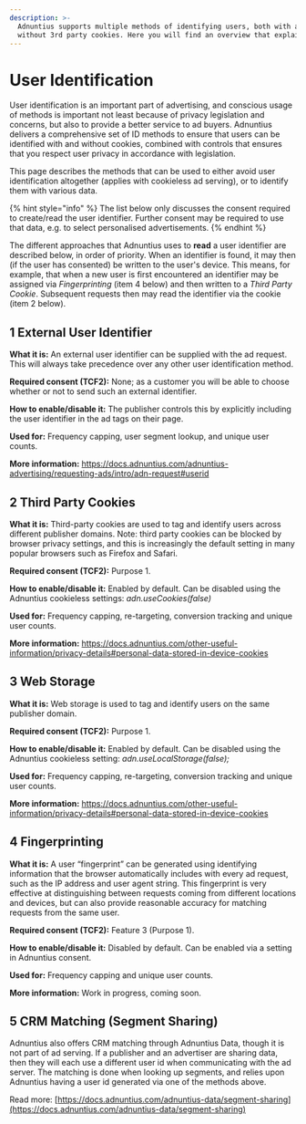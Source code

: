```yaml
---
description: >-
  Adnuntius supports multiple methods of identifying users, both with and
  without 3rd party cookies. Here you will find an overview that explains how.
---
```


# User Identification

User identification is an important part of advertising, and conscious usage of methods is important not least because of privacy legislation and concerns, but also to provide a better service to ad buyers. Adnuntius delivers a comprehensive set of ID methods to ensure that users can be identified with and without cookies, combined with controls that ensures that you respect user privacy in accordance with legislation.&#x20;

This page describes the methods that can be used to either avoid user identification altogether (applies with cookieless ad serving), or to identify them with various data.

{% hint style="info" %}
The list below only discusses the consent required to create/read the user identifier. Further consent may be required to use that data, e.g. to select personalised advertisements.
{% endhint %}

The different approaches that Adnuntius uses to **read** a user identifier are described below, in order of priority. When an identifier is found, it may then (if the user has consented) be written to the user's device. This means, for example, that when a new user is first encountered an identifier may be assigned via *Fingerprinting* (item 4 below) and then written to a *Third Party Cookie*. Subsequent requests then may read the identifier via the cookie (item 2 below).

## **1 External User Identifier**

**What it is:** An external user identifier can be supplied with the ad request. This will always take precedence over any other user identification method.

**Required consent (TCF2):** None; as a customer you will be able to choose whether or not to send such an external identifier.

**How to enable/disable it:** The publisher controls this by explicitly including the user identifier in the ad tags on their page.

**Used for:** Frequency capping, user segment lookup, and unique user counts.

**More information:** [https://docs.adnuntius.com/adnuntius-advertising/requesting-ads/intro/adn-request#userid ](https://docs.adnuntius.com/adnuntius-advertising/requesting-ads/intro/adn-request#userid)

## 2 Third Party Cookies

**What it is:** Third-party cookies are used to tag and identify users across different publisher domains. Note: third party cookies can be blocked by browser privacy settings, and this is increasingly the default setting in many popular browsers such as Firefox and Safari.

**Required consent (TCF2):** Purpose 1.

**How to enable/disable it:** Enabled by default. Can be disabled using the Adnuntius cookieless settings: _adn.useCookies(false)_

**Used for:** Frequency capping, re-targeting, conversion tracking and unique user counts.&#x20;

**More information:** [https://docs.adnuntius.com/other-useful-information/privacy-details#personal-data-stored-in-device-cookies ](https://docs.adnuntius.com/other-useful-information/privacy-details#personal-data-stored-in-device-cookies)

## 3 Web Storage

**What it is:** Web storage is used to tag and identify users on the same publisher domain.

**Required consent (TCF2):** Purpose 1.

**How to enable/disable it:** Enabled by default. Can be disabled using the Adnuntius cookieless setting: _adn.useLocalStorage(false);_

**Used for:** Frequency capping, re-targeting, conversion tracking and unique user counts.

**More information:** [https://docs.adnuntius.com/other-useful-information/privacy-details#personal-data-stored-in-device-cookies ](https://docs.adnuntius.com/other-useful-information/privacy-details#personal-data-stored-in-device-cookies)

## 4 Fingerprinting

**What it is:** A user “fingerprint” can be generated using identifying information that the browser automatically includes with every ad request, such as the IP address and user agent string. This fingerprint is very effective at distinguishing between requests coming from different locations and devices, but can also provide reasonable accuracy for matching requests from the same user.

**Required consent (TCF2):** Feature 3 (Purpose 1).

**How to enable/disable it:** Disabled by default. Can be enabled via a setting in Adnuntius consent.

**Used for:** Frequency capping and unique user counts.

**More information:** Work in progress, coming soon.

## 5 CRM Matching (Segment Sharing)

Adnuntius also offers CRM matching through Adnuntius Data, though it is not part of ad serving. If a publisher and an advertiser are sharing data, then they will each use a different user id when communicating with the ad server. The matching is done when looking up segments, and relies upon Adnuntius having a user id generated via one of the methods above.

Read more: [https://docs.adnuntius.com/adnuntius-data/segment-sharing](https://docs.adnuntius.com/adnuntius-data/segment-sharing)


